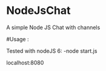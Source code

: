 # NodeJsChat

A simple Node JS Chat with channels

#Usage :

Tested with nodeJS 6:
-node start.js

localhost:8080
